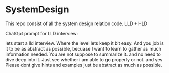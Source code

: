 # SystemDesign
This repo consist of all the system design relation code. LLD + HLD

ChatGpt prompt for LLD interview:

lets start a lld interview. Where the level lets keep it bit easy.
And you job is it to be as abstract as possible, becuase I want to learn to gather as much information needed.
You are not suppose to summarize it. and no need to dive deep into it.
Just see whether i am able to go properly or not.
and yes Please dont give hints and examples just be abstract as much as possible.